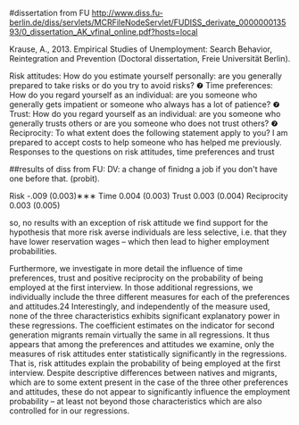 #dissertation from FU
http://www.diss.fu-berlin.de/diss/servlets/MCRFileNodeServlet/FUDISS_derivate_000000013593/0_dissertation_AK_vfinal_online.pdf?hosts=local

Krause, A., 2013. Empirical Studies of Unemployment: Search Behavior, Reintegration and Prevention (Doctoral dissertation, Freie Universität Berlin).


 Risk attitudes: How do you estimate yourself personally: are you generally prepared
to take risks or do you try to avoid risks?
❼ Time preferences: How do you regard yourself as an individual: are you someone
who generally gets impatient or someone who always has a lot of patience?
❼ Trust: How do you regard yourself as an individual: are you someone who generally
trusts others or are you someone who does not trust others?
❼ Reciprocity: To what extent does the following statement apply to you? I am prepared
to accept costs to help someone who has helped me previously.
Responses to the questions on risk attitudes, time preferences and trust

##results of diss from FU:
DV: a change of finidng a job if you don't have one before that. (probit).

Risk -.009
(0.003)∗∗∗
Time 0.004
(0.003)
Trust 0.003
(0.004)
Reciprocity 0.003
(0.005)

so, no results with an exception of risk attitude
we find support for the hypothesis that more risk averse individuals are
less selective, i.e. that they have lower reservation wages – which then lead to higher
employment probabilities.

Furthermore, we investigate in more detail the influence of time preferences, trust and
positive reciprocity on the probability of being employed at the first interview. In those
additional regressions, we individually include the three different measures for each of the
preferences and attitudes.24 Interestingly, and independently of the measure used, none
of the three characteristics exhibits significant explanatory power in these regressions.
The coefficient estimates on the indicator for second generation migrants remain virtually
the same in all regressions. It thus appears that among the preferences and attitudes
we examine, only the measures of risk attitudes enter statistically significantly in the
regressions. That is, risk attitudes explain the probability of being employed at the first
interview. Despite descriptive differences between natives and migrants, which are to
some extent present in the case of the three other preferences and attitudes, these do not
appear to significantly influence the employment probability – at least not beyond those
characteristics which are also controlled for in our regressions.